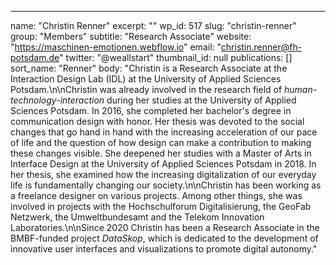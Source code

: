 ---
  name: "Christin Renner"
  excerpt: ""
  wp_id: 517
  slug: "christin-renner"
  group: "Members"
  subtitle: "Research Associate"
  website: "https://maschinen-emotionen.webflow.io"
  email: "christin.renner@fh-potsdam.de"
  twitter: "@weallstart"
  thumbnail_id: null
  publications: []
  sort_name: "Renner"
  body: "Christin is a Research Associate at the Interaction Design Lab (IDL) at the University of Applied Sciences Potsdam.\n\nChristin was already involved in the research field of <i>human-technology-interaction</i> during her studies at the University of Applied Sciences Potsdam. In 2016, she completed her bachelor's degree in communication design with honor. Her thesis was devoted to the social changes that go hand in hand with the increasing acceleration of our pace of life and the question of how design can make a contribution to making these changes visible. She deepened her studies with a Master of Arts in Interface Design at the University of Applied Sciences Potsdam in 2018. In her thesis, she examined how the increasing digitalization of our everyday life is fundamentally changing our society.\n\nChristin has been working as a freelance designer on various projects. Among other things, she was involved in projects with the Hochschulforum Digitalisierung, the GeoFab Netzwerk, the Umweltbundesamt and the Telekom Innovation Laboratories.\n\nSince 2020 Christin has been a Research Associate in the BMBF-funded project <i>DataSkop</i>, which is dedicated to the development of innovative user interfaces and visualizations to promote digital autonomy."
